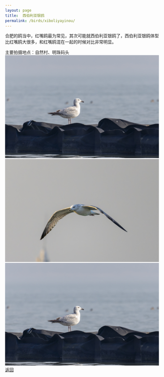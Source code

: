 ```yaml
---
layout: page
title: 	西伯利亚银鸥
permalink: /birds/xiboliyayinou/
---
```

合肥的鸥当中，红嘴鸥最为常见，其次可能就西伯利亚银鸥了，西伯利亚银鸥体型比红嘴鸥大很多，和红嘴鸥混在一起的时候对比非常明显。

主要拍摄地点：自然村、明珠码头
![](../picture/西伯利亚银鸥/0U9A5198-CR3_DxO_DeepPRIMEXD.jpg)
![](../picture/西伯利亚银鸥/0U9A5108-CR3_DxO_DeepPRIMEXD.jpg)
![](../picture/西伯利亚银鸥/0U9A5198-CR3_DxO_DeepPRIMEXD.jpg)
[返回](../../)

